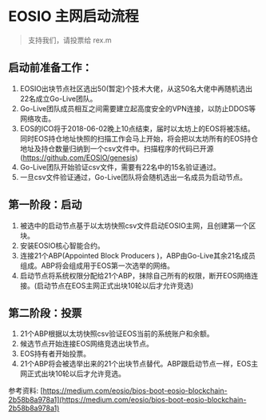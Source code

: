 # EOSIO 主网启动流程

> 支持我们，请投票给 rex.m

## 启动前准备工作：

1. EOSIO出块节点社区选出50(暂定)个技术大佬，从这50名大佬中再随机选出22名成立Go-Live团队。
2. Go-Live团队成员相互之间需要建立起高度安全的VPN连接，以防止DDOS等网络攻击。
3. EOS的ICO将于2018-06-02晚上10点结束，届时以太坊上的EOS将被冻结。同时EOS持仓地址快照的扫描工作会马上开始，将会把以太坊所有的EOS持仓地址及持仓数量归纳到一个csv文件中。扫描程序的代码已开源(https://github.com/EOSIO/genesis)
4. Go-Live团队开始验证csv文件，需要有22名中的15名验证通过。
5. 一旦csv文件验证通过，Go-Live团队将会随机选出一名成员为启动节点。

## 第一阶段：启动

1. 被选中的启动节点基于以太坊快照csv文件启动EOSIO主网，且创建第一个区块。
2. 安装EOSIO核心智能合约。
3. 连接21个ABP(Appointed Block Producers )，ABP由Go-Live其余21名成员组成。ABP将会组成用于EOS第一次选举的网络。
4. 启动节点将系统权限分配给21个ABP，抹除自己所有的权限，断开EOS网络连接。(启动节点在EOS主网正式出块10轮以后才允许竞选)

## 第二阶段：投票

1. 21个ABP根据以太坊快照csv验证EOS当前的系统账户和余额。
2. 候选节点开始连接EOS网络竞选出块节点。
3. EOS持有者开始投票。
4. 21个ABP将会被选举出来的21个出块节点替代。ABP跟启动节点一样，EOS主网正式出块10轮以后才允许竞选。

参考资料: [https://medium.com/eosio/bios-boot-eosio-blockchain-2b58b8a978a1](https://medium.com/eosio/bios-boot-eosio-blockchain-2b58b8a978a1)
